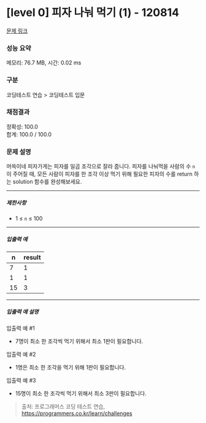 # [level 0] 피자 나눠 먹기 (1) - 120814 

[문제 링크](https://school.programmers.co.kr/learn/courses/30/lessons/120814?language=java) 

### 성능 요약

메모리: 76.7 MB, 시간: 0.02 ms

### 구분

코딩테스트 연습 > 코딩테스트 입문

### 채점결과

정확성: 100.0<br/>합계: 100.0 / 100.0

### 문제 설명

<p>머쓱이네 피자가게는 피자를 일곱 조각으로 잘라 줍니다. 피자를 나눠먹을 사람의 수 <code>n</code>이 주어질 때, 모든 사람이 피자를 한 조각 이상 먹기 위해 필요한 피자의 수를 return 하는 solution 함수를 완성해보세요.</p>

<hr>

<h5>제한사항</h5>

<ul>
<li>1 ≤ <code>n</code> ≤ 100</li>
</ul>

<hr>

<h5>입출력 예</h5>
<table class="table">
        <thead><tr>
<th>n</th>
<th>result</th>
</tr>
</thead>
        <tbody><tr>
<td>7</td>
<td>1</td>
</tr>
<tr>
<td>1</td>
<td>1</td>
</tr>
<tr>
<td>15</td>
<td>3</td>
</tr>
</tbody>
      </table>
<hr>

<h5>입출력 예 설명</h5>

<p>입출력 예 #1</p>

<ul>
<li>7명이 최소 한 조각씩 먹기 위해서 최소 1판이 필요합니다.</li>
</ul>

<p>입출력 예 #2</p>

<ul>
<li>1명은 최소 한 조각을 먹기 위해 1판이 필요합니다.</li>
</ul>

<p>입출력 예 #3</p>

<ul>
<li>15명이 최소 한 조각씩 먹기 위해서 최소 3판이 필요합니다.</li>
</ul>


> 출처: 프로그래머스 코딩 테스트 연습, https://programmers.co.kr/learn/challenges